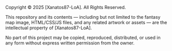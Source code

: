 Copyright © 2025 [Xanatos87-LoA]. All Rights Reserved.

This repository and its contents — including but not limited to the fantasy map image, HTML/CSS/JS files, and any related artwork or assets — are the intellectual property of [Xanatos87-LoA].

No part of this project may be copied, reproduced, distributed, or used in any form without express written permission from the owner.
